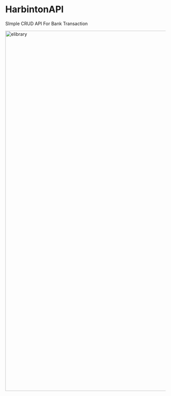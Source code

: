 # HarbintonAPI
SImple CRUD API For Bank Transaction

<img width="1128" alt="elibrary" src="https://user-images.githubusercontent.com/58959180/187657867-f53ffe07-db88-46c7-ae0d-25f5143eb131.png">
